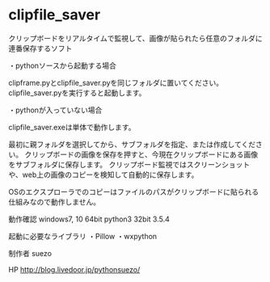 # clipfile_saver
クリップボードをリアルタイムで監視して、画像が貼られたら任意のフォルダに連番保存するソフト

・pythonソースから起動する場合

clipframe.pyとclipfile_saver.pyを同じフォルダに置いてください。
clipfile_saver.pyを実行すると起動します。

・pythonが入っていない場合

clipfile_saver.exeは単体で動作します。

最初に親フォルダを選択してから、サブフォルダを指定、または作成してください。
クリップボードの画像を保存を押すと、今現在クリップボードにある画像をサブフォルダに保存します。
クリップボード監視ではスクリーンショットや、web上の画像のコピーを検知して自動的に保存します。

OSのエクスプローラでのコピーはファイルのパスがクリップボードに貼られる仕組みなので動作しません。

動作確認
windows7, 10 64bit
python3 32bit 3.5.4

起動に必要なライブラリ
・Pillow
・wxpython

制作者 suezo

HP http://blog.livedoor.jp/pythonsuezo/
